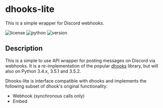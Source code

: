 # dhooks-lite

This is a simple wrapper for Discord webhooks.

![license](https://img.shields.io/github/license/ErikKalkoken/dhooks-lite)
![python](https://img.shields.io/badge/python-3.4|3.5-informational)
![version](https://img.shields.io/badge/version-0.1.0-orange)

## Description

This is a simple to use API wrapper for posting messages on Discord via webhooks. It is a re-implementation of the popular [dhooks](https://github.com/kyb3r/dhooks) library, but will also on Python 3.4.x, 3.5.1 and 3.5.2.

Dhooks-lite is interface compatible with dhooks and implements the following subset of  dhook's original functionality:

- Webhook (synchronous calls only)
- Embed
